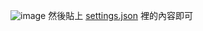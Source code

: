 ![image](https://github.com/user-attachments/assets/dfdfcb37-7e4f-4e85-9aec-2442798265be)
然後貼上 [settings.json](https://github.com/Neko-32/My-Visual-Studio-Code-settings/blob/main/settings.json) 裡的內容即可
